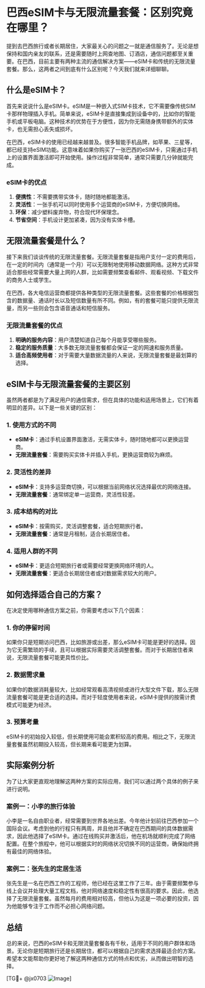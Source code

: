 # 巴西eSIM卡与无限流量套餐：区别究竟在哪里？

提到去巴西旅行或者长期居住，大家最关心的问题之一就是通信服务了。无论是想保持和国内亲友的联系，还是需要随时上网查地图、订酒店，通信问题都至关重要。在巴西，目前主要有两种主流的通信解决方案——eSIM卡和传统的无限流量套餐。那么，这两者之间到底有什么区别呢？今天我们就来详细聊聊。

## 什么是eSIM卡？

首先来说说什么是eSIM卡。eSIM是一种嵌入式SIM卡技术，它不需要像传统SIM卡那样物理插入手机。简单来说，eSIM卡是直接集成到设备中的，比如你的智能手机或平板电脑。这种技术的优势在于方便性，因为你无需随身携带额外的实体卡，也无需担心丢失或损坏。

在巴西，eSIM卡的使用已经越来越普及。很多智能手机品牌，如苹果、三星等，都已经支持eSIM功能。这意味着如果你购买了一张巴西的eSIM卡，只需通过手机上的设置界面激活即可开始使用。操作过程非常简单，通常只需要几分钟就能完成。

### eSIM卡的优点

1. **便携性**：不需要携带实体卡，随时随地都能激活。
2. **灵活性**：一张手机可以同时使用多个运营商的eSIM卡，方便切换网络。
3. **环保**：减少塑料废弃物，符合现代环保理念。
4. **节省空间**：手机设计更加紧凑，因为没有实体卡槽。

## 无限流量套餐是什么？

接下来我们谈谈传统的无限流量套餐。无限流量套餐是指用户支付一定的费用后，在一定的时间内（通常是一个月）可以无限制地使用移动数据网络。这种方式非常适合那些经常需要大量上网的人群，比如需要频繁查看邮件、观看视频、下载文件的商务人士或学生。

在巴西，各大电信运营商都提供各种类型的无限流量套餐。这些套餐的价格根据包含的数据量、通话时长以及短信数量有所不同。例如，有的套餐可能只提供无限流量，而另一些则会包含语音通话和短信服务。

### 无限流量套餐的优点

1. **明确的服务内容**：用户清楚知道自己每个月能享受哪些服务。
2. **稳定的服务质量**：大多数无限流量套餐都会保证一定的网速和服务质量。
3. **适合高频使用者**：对于需要大量数据流量的人来说，无限流量套餐是最划算的选择。

## eSIM卡与无限流量套餐的主要区别

虽然两者都是为了满足用户的通信需求，但在具体的功能和适用场景上，它们有着明显的差异。以下是一些关键的区别：

### 1. 使用方式的不同

- **eSIM卡**：通过手机设置界面激活，无需实体卡，随时随地都可以更换运营商。
- **无限流量套餐**：需要购买实体卡并插入手机，更换运营商较为麻烦。

### 2. 灵活性的差异

- **eSIM卡**：支持多运营商切换，可以根据当前网络状况选择最优的网络连接。
- **无限流量套餐**：通常绑定单一运营商，灵活性较差。

### 3. 成本结构的对比

- **eSIM卡**：按需购买，灵活调整套餐，适合短期旅行者。
- **无限流量套餐**：通常是月租制，适合长期居住者。

### 4. 适用人群的不同

- **eSIM卡**：更适合短期旅行者或需要经常更换网络环境的人。
- **无限流量套餐**：更适合长期居住者或对数据需求较大的用户。

## 如何选择适合自己的方案？

在决定使用哪种通信方案之前，你需要考虑以下几个因素：

### 1. 你的停留时间

如果你只是短期访问巴西，比如旅游或出差，那么eSIM卡可能是更好的选择。因为它无需繁琐的手续，且可以根据实际需要灵活调整套餐。而对于长期居住者来说，无限流量套餐可能更具性价比。

### 2. 数据需求量

如果你的数据消耗量较大，比如经常观看高清视频或进行大型文件下载，那么无限流量套餐可能是更合适的选择。而对于轻度使用者来说，eSIM卡提供的按需计费模式可能更为经济。

### 3. 预算考量

eSIM卡的初始投入较低，但长期使用可能会累积较高的费用。相比之下，无限流量套餐虽然初期投入较高，但长期来看可能更为划算。

## 实际案例分析

为了让大家更直观地理解这两种方案的实际应用，我们可以通过两个具体的例子来进行说明。

### 案例一：小李的旅行体验

小李是一名自由职业者，经常需要到世界各地出差。今年他计划前往巴西参加一个国际会议。考虑到他的行程只有两周，并且他并不确定在巴西期间的具体数据需求，因此他选择了eSIM卡。通过在线购买并激活后，他在机场就顺利完成了网络配置。在整个旅程中，他可以根据实时的网络状况切换不同的运营商，确保始终拥有最佳的网络体验。

### 案例二：张先生的定居生活

张先生是一名在巴西工作的工程师，他已经在这里工作了三年。由于需要频繁参与线上会议并处理大量工程文档，他对网络速度和稳定性有很高的要求。因此，他选择了无限流量套餐。虽然每月的费用相对较高，但他认为这是一项必要的投资，因为他能够专注于工作而不必担心网络问题。

## 总结

总的来说，巴西的eSIM卡和无限流量套餐各有千秋，适用于不同的用户群体和场景。无论你是短期旅行还是长期居住，都可以根据自己的需求选择最适合的方案。希望本文能帮助你更好地了解这两种通信方式的特点和优劣，从而做出明智的选择。

[TG💪+ @jx0703 ![Image](https://github.com/user-attachments/assets/dbca1d08-cadb-493c-b0ec-ad6f7a83f270)]